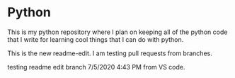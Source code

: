 # Python
This is my python repository where I plan on keeping all of the python code that I write for learning cool things that I can do with python. 

This is the new readme-edit. I am testing pull requests from branches. 

testing readme edit branch 7/5/2020 4:43 PM from VS code. 
